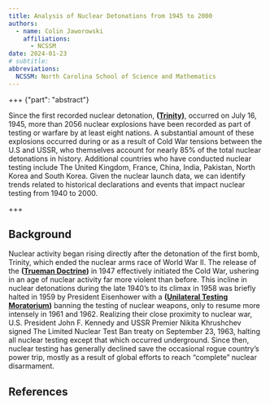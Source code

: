 ```yaml
---
title: Analysis of Nuclear Detonations from 1945 to 2000
authors:
  - name: Colin Jaworowski
    affiliations:
      - NCSSM
date: 2024-01-23
# subtitle: 
abbreviations: 
  NCSSM: North Carolina School of Science and Mathematics
---
```


+++ {"part": "abstract"}

Since the first recorded nuclear detonation, **([Trinity](https://en.wikipedia.org/wiki/Trinity_(nuclear_test)))**, occurred on July 16, 1945, more than 2056 nuclear explosions have been recorded as part of testing or warfare by at least eight nations. A substantial amount of these explosions occurred during or as a result of Cold War tensions between the U.S and USSR, who themselves account for nearly 85% of the total nuclear detonations in history. Additional countries who have conducted nuclear testing include The United Kingdom, France, China, India, Pakistan, North Korea and South Korea. Given the nuclear launch data, we can identify trends related to historical declarations and events that impact nuclear testing from 1940 to 2000.

+++

## Background

Nuclear activity began rising directly after the detonation of the first bomb, Trinity, which ended the nuclear arms race of World War II. The release of the **([Trueman Doctrine](https://history.state.gov/milestones/1945-1952/truman-doctrine))** in 1947 effectively initiated the Cold War, ushering in an age of nuclear activity far more violent than before. This incline in nuclear detonations during the late 1940’s to its climax in 1958 was briefly halted in 1959 by President Eisenhower with a **([Unilateral Testing Moratorium](https://nsarchive2.gwu.edu/NSAEBB/NSAEBB94/))** banning the testing of nuclear weapons, only to resume more intensely in 1961 and 1962. Realizing their close proximity to nuclear war, U.S. President John F. Kennedy and USSR Premier Nikita Khrushchev signed The Limited Nuclear Test Ban treaty on September 23, 1963, halting all nuclear testing except that which occurred underground. Since then, nuclear testing has generally declined save the occasional rogue country’s power trip, mostly as a result of global efforts to reach “complete” nuclear disarmament. 

## References

